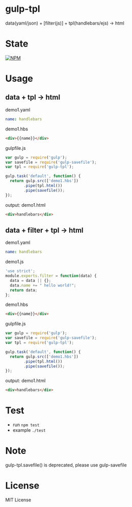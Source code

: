 gulp-tpl
========

data(yaml/json) + [filter(js)] + tpl(handlebars/ejs) -> html

State
=====

[![NPM](https://nodei.co/npm/gulp-tpl.png?downloads=true&stars=true)](https://nodei.co/npm/gulp-tpl/)

Usage
=====

data + tpl -> html
------------------

demo1.yaml

```yaml
name: handlebars
```

demo1.hbs

```html
<div>{{name}}</div>
```

gulpfile.js

```javascript
var gulp = require('gulp');
var savefile = require('gulp-savefile');
var tpl = require('gulp-tpl');

gulp.task('default', function() {
  return gulp.src(['demo1.hbs'])
        .pipe(tpl.html())
        .pipe(savefile());
});
```

output: demo1.html

```html
<div>handlebars</div>
```

data + filter + tpl -> html
---------------------------

demo1.yaml

```yaml
name: handlebars
```

demo1.js

```javascript
'use strict';
module.exports.filter = function(data) {
  data = data || {};
  data.name += " hello world!";
  return data;
};
```

demo1.hbs

```html
<div>{{name}}</div>
```

gulpfile.js

```javascript
var gulp = require('gulp');
var savefile = require('gulp-savefile');
var tpl = require('gulp-tpl');

gulp.task('default', function() {
  return gulp.src(['demo1.hbs'])
        .pipe(tpl.html())
        .pipe(savefile());
});
```

output: demo1.html

```html
<div>handlebars</div>
```

Test
====

* run `npm test`
* example `./test`

Note
====

gulp-tpl.savefile() is deprecated, please use gulp-savefile

License
=======

MIT License